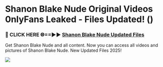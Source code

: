 # Shanon Blake Nude Original Videos 0nlyFans Leaked - Files Updated! ()

<h3>🔴 CLICK HERE 🌐==►► <a href="https://tinyurl.com/2p9ay9w9" rel="nofollow">Shanon Blake Nude Updated Files</a></h3>

Get Shanon Blake Nude and all content. Now you can access all videos and pictures of Shanon Blake Nude. New Updated Files 2025!

[![](https://i.imgur.com/KQgVmj3.gif)](https://tinyurl.com/2p9ay9w9)

